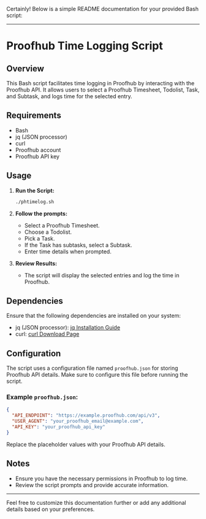 Certainly! Below is a simple README documentation for your provided Bash script:

---

# Proofhub Time Logging Script

## Overview

This Bash script facilitates time logging in Proofhub by interacting with the Proofhub API. It allows users to select a Proofhub Timesheet, Todolist, Task, and Subtask, and logs time for the selected entry.

## Requirements

- Bash
- jq (JSON processor)
- curl
- Proofhub account
- Proofhub API key

## Usage

1. **Run the Script:**

    ```bash
    ./phtimelog.sh
    ```

2. **Follow the prompts:**

    - Select a Proofhub Timesheet.
    - Choose a Todolist.
    - Pick a Task.
    - If the Task has subtasks, select a Subtask.
    - Enter time details when prompted.

3. **Review Results:**

    - The script will display the selected entries and log the time in Proofhub.

## Dependencies

Ensure that the following dependencies are installed on your system:

- jq (JSON processor): [jq Installation Guide](https://stedolan.github.io/jq/download/)
- curl: [curl Download Page](https://curl.haxx.se/download.html)

## Configuration

The script uses a configuration file named `proofhub.json` for storing Proofhub API details. Make sure to configure this file before running the script.

### Example `proofhub.json`:

```json
{
  "API_ENDPOINT": "https://example.proofhub.com/api/v3",
  "USER_AGENT": "your_proofhub_email@example.com",
  "API_KEY": "your_proofhub_api_key"
}
```

Replace the placeholder values with your Proofhub API details.

## Notes

- Ensure you have the necessary permissions in Proofhub to log time.
- Review the script prompts and provide accurate information.

---

Feel free to customize this documentation further or add any additional details based on your preferences.
